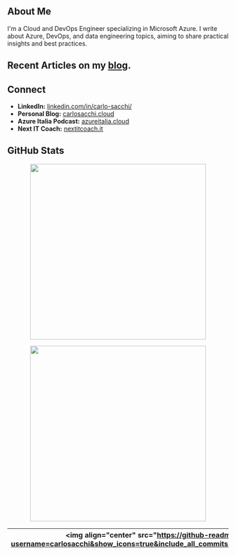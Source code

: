 ## About Me

I'm a Cloud and DevOps Engineer specializing in Microsoft Azure.
I write about Azure, DevOps, and data engineering topics, aiming to share practical insights and best practices.

## Recent Articles on my [blog](https://www.carlosacchi.cloud/).

## Connect

- **LinkedIn:** [linkedin.com/in/carlo-sacchi/](https://www.linkedin.com/in/carlo-sacchi/)
- **Personal Blog:** [carlosacchi.cloud](https://www.carlosacchi.cloud/)
- **Azure Italia Podcast:** [azureitalia.cloud](https://www.azureitalia.cloud/)
- **Next IT Coach:** [nextitcoach.it](https://www.nextitcoach.it/)

## GitHub Stats

<p align = "center">
   <img src = "https://github-readme-stats.vercel.app/api?username=carlosacchi&show_icons=true&theme=nord" width = 400>
</p>

<p align = "center">
   <img src = "https://github-readme-stats.vercel.app/api/top-langs?username=carlosacchi&show_icons=true&theme=nord" width = 400>
</p>

| <img align="center" src="https://github-readme-stats.vercel.app/api?username=carlosacchi&show_icons=true&include_all_commits=true&theme=buefy&hide_border=true" | <img align="center" src="https://github-readme-stats.vercel.app/api/top-langs/?username=carlosacchi&layout=compact&theme=buefy&hide_border=true" /> |
| ------------- | ------------- |
